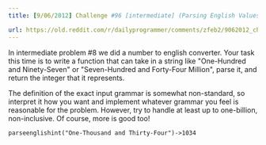 ```yaml
---
title: [9/06/2012] Challenge #96 [intermediate] (Parsing English Values)

url: https://old.reddit.com/r/dailyprogrammer/comments/zfeb2/9062012_challenge_96_intermediate_parsing_english/
---
```


In intermediate problem #8 we did a number to english converter.  Your task this time is to write a function that 
can take in a string like "One-Hundred and Ninety-Seven" or "Seven-Hundred and Forty-Four Million", parse it, and
return the integer that it represents.

The definition of the exact input grammar is somewhat non-standard, so interpret it how you want and implement whatever grammar
you feel is reasonable for the problem.  However, try to handle at least up to one-billion, non-inclusive.  Of course, more is good too!

    parseenglishint("One-Thousand and Thirty-Four")->1034